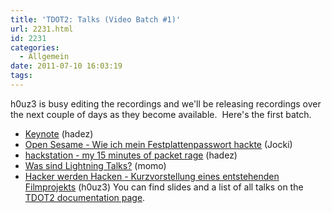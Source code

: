 ```yaml
---
title: 'TDOT2: Talks (Video Batch #1)'
url: 2231.html
id: 2231
categories:
  - Allgemein
date: 2011-07-10 16:03:19
tags:
---
```


h0uz3 is busy editing the recordings and we'll be releasing recordings over the next couple of days as they become available.  Here's the first batch.

*   [Keynote](http://vimeo.com/25838005) (hadez)
*   [Open Sesame - Wie ich mein Festplattenpasswort hackte](http://vimeo.com/26183293) (Jocki)
*   [hackstation - my 15 minutes of packet rage](http://vimeo.com/26025789) (hadez)
*   [Was sind Lightning Talks?](http://vimeo.com/25970821) (momo)
*   [Hacker werden Hacken - Kurzvorstellung eines entstehenden Filmprojekts](http://vimeo.com/25972317) (h0uz3)
You can find slides and a list of all talks on the [TDOT2 documentation page](https://blog.shackspace.de/wiki/doku.php?id=party:tdot2:documentation).
<div id="_mcePaste" style="position: absolute; left: -10000px; top: 0px; width: 1px; height: 1px; overflow: hidden;">http://vimeo.com/26183293</div>